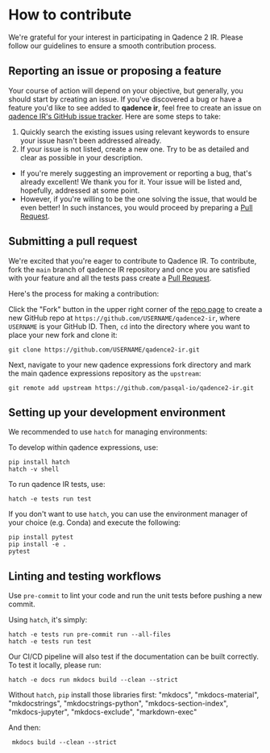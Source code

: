 # How to contribute

We're grateful for your interest in participating in Qadence 2 IR. Please follow our guidelines to ensure a smooth contribution process.

## Reporting an issue or proposing a feature

Your course of action will depend on your objective, but generally, you should start by creating an issue. If you've discovered a bug or have a feature you'd like to see added to **qadence ir**, feel free to create an issue on [qadence IR's GitHub issue tracker](https://github.com/pasqal-io/qadence2-ir/issues). Here are some steps to take:

1. Quickly search the existing issues using relevant keywords to ensure your issue hasn't been addressed already.
2. If your issue is not listed, create a new one. Try to be as detailed and clear as possible in your description.

- If you're merely suggesting an improvement or reporting a bug, that's already excellent! We thank you for it. Your issue will be listed and, hopefully, addressed at some point.
- However, if you're willing to be the one solving the issue, that would be even better! In such instances, you would proceed by preparing a [Pull Request](#submitting-a-pull-request).

## Submitting a pull request

We're excited that you're eager to contribute to Qadence IR. To contribute, fork the `main` branch of qadence IR repository and once you are satisfied with your feature and all the tests pass create a [Pull Request](https://github.com/pasqal-io/qadence2-ir/pulls).

Here's the process for making a contribution:

Click the "Fork" button in the upper right corner of the [repo page](https://github.com/pasqal-io/qadence2-ir) to create a new GitHub repo at `https://github.com/USERNAME/qadence2-ir`, where `USERNAME` is your GitHub ID. Then, `cd` into the directory where you want to place your new fork and clone it:

```shell
git clone https://github.com/USERNAME/qadence2-ir.git
```

Next, navigate to your new qadence expressions fork directory and mark the main qadence expressions repository as the `upstream`:

```shell
git remote add upstream https://github.com/pasqal-io/qadence2-ir.git
```

## Setting up your development environment

We recommended to use `hatch` for managing environments:

To develop within qadence expressions, use:
```shell
pip install hatch
hatch -v shell
```

To run qadence IR tests, use:

```shell
hatch -e tests run test
```

If you don't want to use `hatch`, you can use the environment manager of your
choice (e.g. Conda) and execute the following:

```shell
pip install pytest
pip install -e .
pytest
```

## Linting and testing workflows

Use `pre-commit` to lint your code and run the unit tests before pushing a new commit.

Using `hatch`, it's simply:

```shell
hatch -e tests run pre-commit run --all-files
hatch -e tests run test
```

Our CI/CD pipeline will also test if the documentation can be built correctly. To test it locally, please run:

```shell
hatch -e docs run mkdocs build --clean --strict
```

Without `hatch`, `pip` install those libraries first:
"mkdocs",
"mkdocs-material",
"mkdocstrings",
"mkdocstrings-python",
"mkdocs-section-index",
"mkdocs-jupyter",
"mkdocs-exclude",
"markdown-exec"


And then:

```shell
 mkdocs build --clean --strict
```
